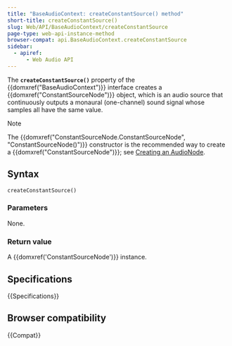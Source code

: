 ```yaml
---
title: "BaseAudioContext: createConstantSource() method"
short-title: createConstantSource()
slug: Web/API/BaseAudioContext/createConstantSource
page-type: web-api-instance-method
browser-compat: api.BaseAudioContext.createConstantSource
sidebar:
  - apiref:
      - Web Audio API
---
```


The **`createConstantSource()`**
property of the {{domxref("BaseAudioContext")}} interface creates a
{{domxref("ConstantSourceNode")}} object, which is an audio source that continuously
outputs a monaural (one-channel) sound signal whose samples all have the same
value.

> [!NOTE]
> The {{domxref("ConstantSourceNode.ConstantSourceNode", "ConstantSourceNode()")}}
> constructor is the recommended way to create a {{domxref("ConstantSourceNode")}}; see
> [Creating an AudioNode](/en-US/docs/Web/API/AudioNode#creating_an_audionode).

## Syntax

```js-nolint
createConstantSource()
```

### Parameters

None.

### Return value

A {{domxref('ConstantSourceNode')}} instance.

## Specifications

{{Specifications}}

## Browser compatibility

{{Compat}}
